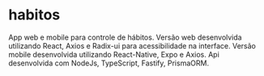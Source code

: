 # habitos
App web e mobile para controle de hábitos.
Versão web desenvolvida utilizando React, Axios e Radix-ui para acessibilidade na interface.
Versão mobile desenvolvida utilizando React-Native, Expo e Axios.
Api desenvolvida com NodeJs, TypeScript, Fastify, PrismaORM.
